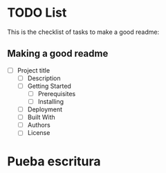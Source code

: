# TODO List

This is the checklist of tasks to make a good readme:

## Making a good readme

- [ ] Project title
    - [ ] Description
    - [ ] Getting Started
        - [ ] Prerequisites
        - [ ] Installing
    - [ ] Deployment
    - [ ] Built With
    - [ ] Authors
    - [ ] License

# Pueba escritura